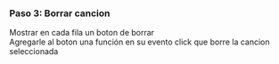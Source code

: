 ### Paso 3: Borrar cancion
Mostrar en cada fila un boton de borrar <br/>
Agregarle al boton una función en su evento click que borre la cancion seleccionada <br/>